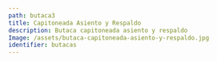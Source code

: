```yaml
---
path: butaca3
title: Capitoneada Asiento y Respaldo
description: Butaca capitoneada asiento y respaldo
Image: /assets/butaca-capitoneada-asiento-y-respaldo.jpg
identifier: butacas
---
```



